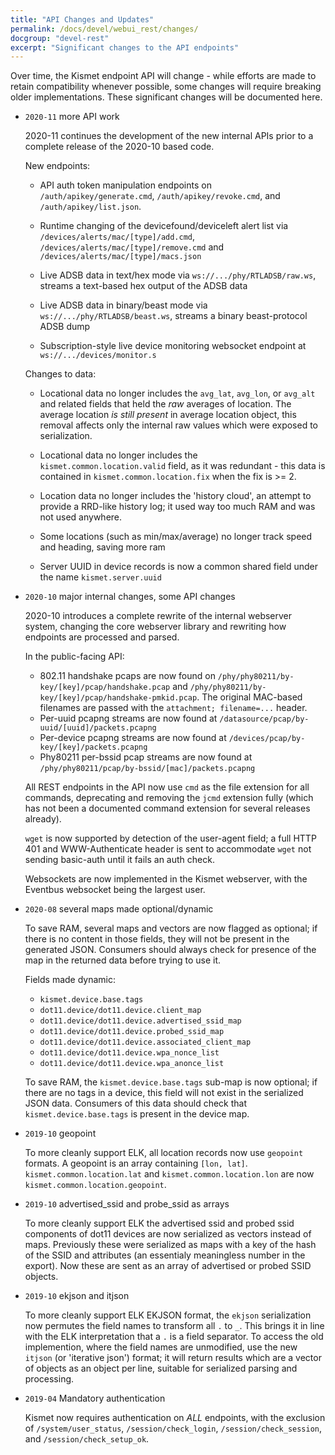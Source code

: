 ```yaml
---
title: "API Changes and Updates"
permalink: /docs/devel/webui_rest/changes/
docgroup: "devel-rest"
excerpt: "Significant changes to the API endpoints"
---
```


Over time, the Kismet endpoint API will change - while efforts are made to retain compatibility whenever possible, some changes will require breaking older implementations.  These significant changes will be documented here.

* `2020-11` more API work

    2020-11 continues the development of the new internal APIs prior to a complete release of the 2020-10 based code. 

    New endpoints:

    * API auth token manipulation endpoints on `/auth/apikey/generate.cmd`, `/auth/apikey/revoke.cmd`, and `/auth/apikey/list.json`.
    * Runtime changing of the devicefound/deviceleft alert list via `/devices/alerts/mac/[type]/add.cmd`, `/devices/alerts/mac/[type]/remove.cmd` and `/devices/alerts/mac/[type]/macs.json`
    * Live ADSB data in text/hex mode via `ws://.../phy/RTLADSB/raw.ws`, streams a text-based hex output of the ADSB data
    * Live ADSB data in binary/beast mode via `ws://.../phy/RTLADSB/beast.ws`, streams a binary beast-protocol ADSB dump

    * Subscription-style live device monitoring websocket endpoint at `ws://.../devices/monitor.s`

    Changes to data:

    * Locational data no longer includes the `avg_lat`, `avg_lon`, or `avg_alt` and related fields that held the *raw* averages of location.  The average location *is still present* in average location object, this removal affects only the internal raw values which were exposed to serialization.

    * Locational data no longer includes the `kismet.common.location.valid` field, as it was redundant - this data is contained in `kismet.common.location.fix` when the fix is >= 2.

    * Location data no longer includes the 'history cloud', an attempt to provide a RRD-like history log; it used way too much RAM and was not used anywhere.

    * Some locations (such as min/max/average) no longer track speed and heading, saving more ram

    * Server UUID in device records is now a common shared field under the name `kismet.server.uuid`

* `2020-10` major internal changes, some API changes

    2020-10 introduces a complete rewrite of the internal webserver system, changing the core webserver library and rewriting how endpoints are processed and parsed.

    In the public-facing API:

    * 802.11 handshake pcaps are now found on `/phy/phy80211/by-key/[key]/pcap/handshake.pcap` and `/phy/phy80211/by-key/[key]/pcap/handshake-pmkid.pcap`.  The original MAC-based filenames are passed with the `attachment; filename=...` header.
    * Per-uuid pcapng streams are now found at `/datasource/pcap/by-uuid/[uuid]/packets.pcapng`
    * Per-device pcapng streams are now found at `/devices/pcap/by-key/[key]/packets.pcapng`
    * Phy80211 per-bssid pcap streams are now found at `/phy/phy80211/pcap/by-bssid/[mac]/packets.pcapng`

    All REST endpoints in the API now use `cmd` as the file extension for all commands, deprecating and removing the `jcmd` extension fully (which has not been a documented command extension for several releases already).

    `wget` is now supported by detection of the user-agent field; a full HTTP 401 and WWW-Authenticate header is sent to accommodate `wget` not sending basic-auth until it fails an auth check.

    Websockets are now implemented in the Kismet webserver, with the Eventbus websocket being the largest user.

* `2020-08` several maps made optional/dynamic

    To save RAM, several maps and vectors are now flagged as optional; if there is no content in those fields, they will not be present in the generated JSON.  Consumers should always check for presence of the map in the returned data before trying to use it.

    Fields made dynamic:

    * `kismet.device.base.tags`
    * `dot11.device/dot11.device.client_map`
    * `dot11.device/dot11.device.advertised_ssid_map`
    * `dot11.device/dot11.device.probed_ssid_map`
    * `dot11.device/dot11.device.associated_client_map`
    * `dot11.device/dot11.device.wpa_nonce_list`
    * `dot11.device/dot11.device.wpa_anonce_list`

    To save RAM, the `kismet.device.base.tags` sub-map is now optional; if there are no tags in a device, this field will not exist in the serialized JSON data.  Consumers of this data should check that `kismet.device.base.tags` is present in the device map.

* `2019-10` geopoint

    To more cleanly support ELK, all location records now use `geopoint` formats.  A geopoint is an array containing `[lon, lat]`.  `kismet.common.location.lat` and `kismet.common.location.lon` are now `kismet.common.location.geopoint`.

* `2019-10` advertised_ssid and probe_ssid as arrays

    To more cleanly support ELK the advertised ssid and probed ssid components of dot11 devices are now serialized as vectors instead of maps.  Previously these were serialized as maps with a key of the hash of the SSID and attributes (an essentialy meaningless number in the export).  Now these are sent as an array of advertised or probed SSID objects.


* `2019-10` ekjson and itjson

    To more cleanly support ELK EKJSON format, the `ekjson` serialization now permutes the field names to transform all `.` to `_`.  This brings it in line with the ELK interpretation that a `.` is a field separator.  To access the old implemention, where the field names are unmodified, use the new `itjson` (or 'iterative json') format; it will return results which are a vector of objects as an object per line, suitable for serialized parsing and processing. 

* `2019-04` Mandatory authentication

    Kismet now requires authentication on *ALL* endpoints, with the exclusion of `/system/user_status`, `/session/check_login`, `/session/check_session`, and `/session/check_setup_ok`.

